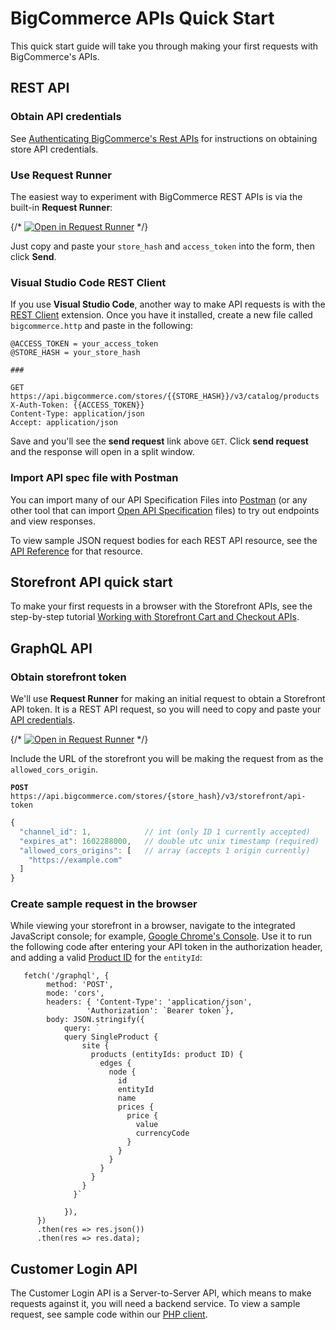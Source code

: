 # BigCommerce APIs Quick Start



This quick start guide will take you through making your first requests with BigCommerce's APIs.

## REST API

### Obtain API credentials

See [Authenticating BigCommerce's Rest APIs](/api-docs/getting-started/authentication/rest-api-authentication#obtaining-store-api-credentials) for instructions on obtaining store API credentials.

### Use Request Runner

The easiest way to experiment with BigCommerce REST APIs is via the built-in **Request Runner**:

{/* [![Open in Request Runner](https://storage.googleapis.com/bigcommerce-production-dev-center/images/Open-Request-Runner.svg)](/api-reference/catalog/catalog-api/products/getproducts#requestrunner) */}

Just copy and paste your `store_hash` and `access_token` into the form, then click **Send**.

### Visual Studio Code REST Client

If you use **Visual Studio Code**, another way to make API requests is with the [REST Client](https://marketplace.visualstudio.com/items?itemName=humao.rest-client) extension. Once you have it installed, create a new file called `bigcommerce.http` and paste in the following:

```
@ACCESS_TOKEN = your_access_token
@STORE_HASH = your_store_hash

###

GET https://api.bigcommerce.com/stores/{{STORE_HASH}}/v3/catalog/products
X-Auth-Token: {{ACCESS_TOKEN}}
Content-Type: application/json
Accept: application/json
```

Save and you'll see the **send request** link above `GET`. Click **send request** and the response will open in a split window.

### Import API spec file with Postman

You can import many of our API Specification Files into [Postman](https://www.getpostman.com/) (or any other tool that can import [Open API Specification](https://swagger.io/specification/) files) to try out endpoints and view responses.

To view sample JSON request bodies for each REST API resource, see the [API Reference](/api-reference) for that resource.

## Storefront API quick start

To make your first requests in a browser with the Storefront APIs, see the step-by-step tutorial [Working with Storefront Cart and Checkout APIs](/api-docs/cart-and-checkout/working-sf-apis).

## GraphQL API

### Obtain storefront token
We'll use **Request Runner** for making an initial request to obtain a Storefront API token. It is a REST API request, so you will need to copy and paste your [API credentials](/api-docs/getting-started/authentication/rest-api-authentication#obtaining-store-api-credentials).

{/* [![Open in Request Runner](https://storage.googleapis.com/bigcommerce-production-dev-center/images/Open-Request-Runner.svg)](/api-reference/cart-checkout/storefront-api-token/api-token/createtoken#requestrunner) */}

Include the URL of the storefront you will be making the request from as the `allowed_cors_origin`.

**`POST`** `https://api.bigcommerce.com/stores/{store_hash}/v3/storefront/api-token`

```javascript
{
  "channel_id": 1,            // int (only ID 1 currently accepted)
  "expires_at": 1602288000,   // double utc unix timestamp (required)
  "allowed_cors_origins": [   // array (accepts 1 origin currently)
    "https://example.com"
  ]
}
```

### Create sample request in the browser
While viewing your storefront in a browser, navigate to the integrated JavaScript console; for example, [Google Chrome's Console](https://developers.google.com/web/tools/chrome-devtools/console). Use it to run the following code after entering your API token in the authorization header, and adding a valid [Product ID](/api-reference/catalog/catalog-api/products/getproductbyid) for the `entityId`:

```javacsript
   fetch('/graphql', {
        method: 'POST',
        mode: 'cors',
        headers: { 'Content-Type': 'application/json',
                 'Authorization': `Bearer token`},
        body: JSON.stringify({
            query: `
            query SingleProduct {
                site {
                  products (entityIds: product ID) {
                    edges {
                      node {
                        id
                        entityId
                        name
                        prices {
                          price {
                            value
                            currencyCode
                          }
                        }
                      }
                    }
                  }
                }
              }`

            }),
      })
      .then(res => res.json())
      .then(res => res.data);

```

## Customer Login API
The Customer Login API is a Server-to-Server API, which means to make requests against it, you will need a backend service. To view a sample request, see sample code within our [PHP client](
https://github.com/bigcommerce/bigcommerce-api-php/blob/master/src/Bigcommerce/Api/Client.php#L421).

